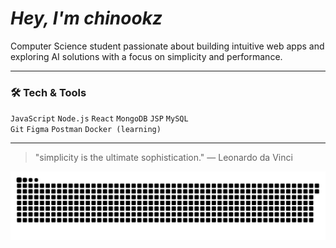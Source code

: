 <div align="left">

 # *Hey, I'm chinookz*


<p>Computer Science student passionate about building intuitive web apps and exploring AI solutions with a focus on simplicity and performance.</p>

---

### 🛠️ Tech & Tools
`JavaScript` `Node.js` `React` `MongoDB` `JSP` `MySQL`  
`Git` `Figma` `Postman` `Docker (learning)`

---

> "simplicity is the ultimate sophistication." — Leonardo da Vinci


<picture>
  <source media="(prefers-color-scheme: dark)" srcset="https://raw.githubusercontent.com/antfu/antfu/output/github-snake-dark.svg" />
  <source media="(prefers-color-scheme: light)" srcset="https://raw.githubusercontent.com/antfu/antfu/output/github-snake.svg" />
  <img alt="github-snake" src="https://raw.githubusercontent.com/chin00kz/chin00kz/output/github-snake.svg" />
</picture>

